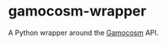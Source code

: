 # gamocosm-wrapper

A Python wrapper around the [Gamocosm](https://github.com/Gamocosm/Gamocosm/) API.
